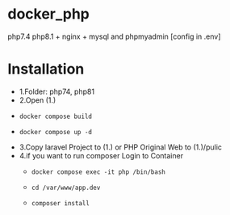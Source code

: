 # docker_php
php7.4 php8.1 + nginx + mysql and phpmyadmin [config in .env]

# Installation
* 1.Folder: php74, php81 
* 2.Open (1.) 
*     docker compose build  
*     docker compose up -d
* 3.Copy laravel Project to (1.) or PHP Original Web to (1.)/pulic
* 4.if you want to run composer
  Login to Container
  -     docker compose exec -it php /bin/bash
  -     cd /var/www/app.dev
  -     composer install

